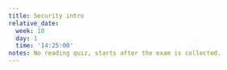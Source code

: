 ```yaml
---
title: Security intro
relative_date:
  week: 10
  day: 1
  time: '14:25:00'
notes: No reading quiz, starts after the exam is collected.
---
```


